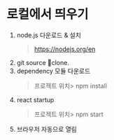# 로컬에서 띄우기
1. node.js 다운로드 & 설치
    > https://nodejs.org/en
2. git source clone.    
3. dependency 모듈 다운로드
    > 프로젝트 위치> npm install
4. react startup
	> 프로젝트 위치> npm start	 
5. 브라우저 자동으로 열림
